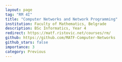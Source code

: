 ```yaml
---
layout: page
tag: "RM 4I"
title: "Computer Networks and Network Programming"
institution: Faculty of Mathematics, Belgrade 
description: BSc Informatics, Year 4
redirect: https://matf.ristovic.net/courses/rm/
github: https://github.com/MATF-Computer-Networks
github_stars: false
importance: 3
category: Previous
---
```



